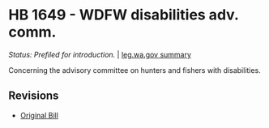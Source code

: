 # HB 1649 - WDFW disabilities adv. comm.
*Status: Prefiled for introduction.* | [leg.wa.gov summary](https://app.leg.wa.gov/billsummary?BillNumber=1649&Year=2021)

Concerning the advisory committee on hunters and fishers with disabilities.

## Revisions
* [Original Bill](1/)